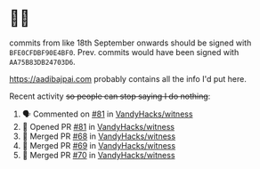 # 👋🏻
<!--
**aadibajpai/aadibajpai** is a ✨ _special_ ✨ repository because its `README.md` (this file) appears on your GitHub profile.
-->
commits from like 18th September onwards should be signed with `BFE0CFDBF90E4BF0`. Prev. commits would have been signed with `AA75B83DB24703D6`.

https://aadibajpai.com probably contains all the info I'd put here.

Recent activity ~~so people can stop saying I do nothing~~:
<!--START_SECTION:activity-->
1. 🗣 Commented on [#81](https://github.com/VandyHacks/witness/issues/81) in [VandyHacks/witness](https://github.com/VandyHacks/witness)
2. 💪 Opened PR [#81](https://github.com/VandyHacks/witness/pull/81) in [VandyHacks/witness](https://github.com/VandyHacks/witness)
3. 🎉 Merged PR [#68](https://github.com/VandyHacks/witness/pull/68) in [VandyHacks/witness](https://github.com/VandyHacks/witness)
4. 🎉 Merged PR [#69](https://github.com/VandyHacks/witness/pull/69) in [VandyHacks/witness](https://github.com/VandyHacks/witness)
5. 🎉 Merged PR [#70](https://github.com/VandyHacks/witness/pull/70) in [VandyHacks/witness](https://github.com/VandyHacks/witness)
<!--END_SECTION:activity-->
